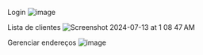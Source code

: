 Login
![image](https://github.com/user-attachments/assets/0e48b1ed-a4a0-40bf-a203-e49ea2ae71dd)

Lista de clientes
![Screenshot 2024-07-13 at 1 08 47 AM](https://github.com/user-attachments/assets/ac77c25e-6a4b-42be-adc9-5bb61d98c945)

Gerenciar endereços
![image](https://github.com/user-attachments/assets/a332fc52-abf2-4f1d-a259-f0481bcfa714)

